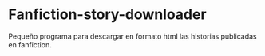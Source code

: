 # Fanfiction-story-downloader
Pequeño programa para descargar en formato html las historias publicadas en fanfiction.
